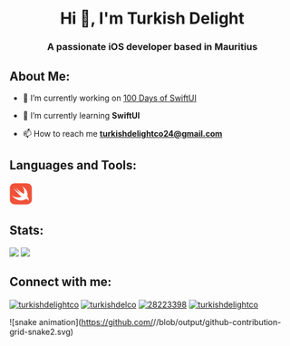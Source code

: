 <h1 align="center">Hi 👋, I'm Turkish Delight</h1>
<h3 align="center">A passionate iOS developer based in Mauritius</h3>

<h2 align="left">About Me:</h2>

- 🔭 I’m currently working on [100 Days of SwiftUI](https://www.hackingwithswift.com/100/swiftui)

- 🌱 I’m currently learning **SwiftUI**

- 📫 How to reach me **turkishdelightco24@gmail.com**

<h2 align="left">Languages and Tools:</h2>
<p align="left"> <a href="https://developer.apple.com/swift/" target="_blank" rel="noreferrer"> <img src="https://raw.githubusercontent.com/devicons/devicon/master/icons/swift/swift-original.svg" alt="swift" width="40" height="40"/> </a> </p>

<h2 align="left">Stats:</h2>

<picture>
  <source
    srcset="https://github-readme-stats.vercel.app/api?username=TurkishDelightCo&show_icons=true&theme=monokai"
    media="(prefers-color-scheme: dark)"
  />
  <source
    srcset="https://github-readme-stats.vercel.app/api?username=TurkishDelightCo&show_icons=true&theme=swift"
    media="(prefers-color-scheme: light), (prefers-color-scheme: no-preference)"
  />
  <img src="https://github-readme-stats.vercel.app/api?username=TurkishDelightCo&show_icons=true" />
</picture>

<picture>
  <source
    srcset="https://github-readme-stats.vercel.app/api/top-langs/?username=TurkishDelightCo&theme=monokai&card_width=250px&show_icons=true"
    media="(prefers-color-scheme: dark)"
  />
  <source
    srcset=https://github-readme-stats.vercel.app/api/top-langs/?username=TurkishDelightCo&theme=swift&card_width=250px&show_icons=true"
    media="(prefers-color-scheme: light), (prefers-color-scheme: no-preference)"
  />
  <img src="https://github-readme-stats.vercel.app/api/top-langs/?username=TurkishDelightCo&card_width=250px&show_icons=true" />
</picture>

<h2 align="left">Connect with me:</h2>
<p align="left">
<a href="https://dev.to/turkishdelightco" target="blank"><img align="center" src="https://raw.githubusercontent.com/rahuldkjain/github-profile-readme-generator/master/src/images/icons/Social/devto.svg" alt="turkishdelightco" height="30" width="40" /></a>
<a href="https://twitter.com/turkishdelco" target="blank"><img align="center" src="https://raw.githubusercontent.com/rahuldkjain/github-profile-readme-generator/master/src/images/icons/Social/twitter.svg" alt="turkishdelco" height="30" width="40" /></a>
<a href="https://stackoverflow.com/users/28223398" target="blank"><img align="center" src="https://raw.githubusercontent.com/rahuldkjain/github-profile-readme-generator/master/src/images/icons/Social/stack-overflow.svg" alt="28223398" height="30" width="40" /></a>
<a href="https://instagram.com/turkishdelightco" target="blank"><img align="center" src="https://raw.githubusercontent.com/rahuldkjain/github-profile-readme-generator/master/src/images/icons/Social/instagram.svg" alt="turkishdelightco" height="30" width="40" /></a>
</p>

![snake animation](https://github.com/<seu user name>/<seu user name>/blob/output/github-contribution-grid-snake2.svg)

